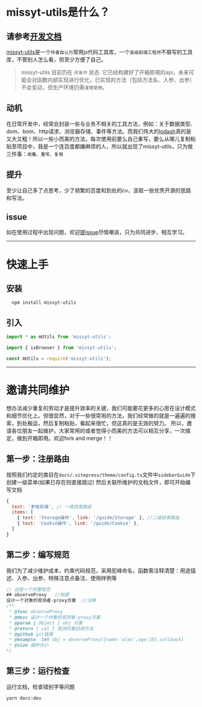 # missyt-utils是什么？

## 请参考[开发文档](https://webtj.github.io/missyt-utils/)

[missyt-utils](https://github.com/webtj/missyt-utils/)是一个`作者自认为`常用js代码工具库，一个`高级前端工程师`不屑写的工具库，不管别人怎么看，但至少方便了自己。

> missyt-utils 目前仍在 `开发中` 状态. 它已经构建好了开箱即用的api，未来可能会对函数内部实现进行优化，已实现的方法（包括方法名、入参、出参）不会变动，但生产环境仍需`谨慎使用`。

## 动机
在日常开发中，经常会封装一些与业务不相关的工具方法，例如：关于数据类型、dom、bom、http请求、浏览器存储、事件等方法。而我们伟大的[lodash](https://www.lodashjs.com/)真的是又大又粗！所以一些小而美的方法，每次使用前要么自己重写，要么从哪儿复制粘贴至项目中，我是一个连百度都嫌麻烦的人，所以就出现了missyt-utils，只为做三件事：`收集、重写、复用`

## 提升
至少让自己多了点思考，少了频繁的百度和到处的cv，汲取一些优秀开源的思路和写法。

## issue
如在使用过程中出现问题，欢迎[提issue](https://github.com/webtj/missyt-utils/issues)尽情嘲讽，只为共同进步、相互学习。

---

# 快速上手

## 安装
```shell
  npm install missyt-utils
```

## 引入
```javascript
import * as mUtils from 'missyt-utils';

import { isBrowser } from 'missyt-utils';

const mUtils = require('missyt-utils');
```

---

# 邀请共同维护
想办法减少重复的劳动才是提升效率的关键，我们可能要花更多的心思在设计模式和细节优化上。但很显然，对于一些很常用的方法，我们经常做的就是一遍遍的搜索，到处搬运，然后复制粘贴，看起来很忙，但这真的是无效的努力。
所以，邀请各位朋友一起维护，大家常用的或者觉得小而美的方法可以相互分享，一次搞定，做到开箱即用。欢迎fork and merge！！

## 第一步：注册路由
按照我们约定的类目在`docs/.vitepress/theme/config.ts`文件中`sidebarGuide`下创建一级菜单(如果已存在则直接跳过)
然后关联所维护的文档文件，即可开始编写文档
```javascript
{
  text: '本地存储', // 一级目录路由
  items: [
    { text: 'Storage操作', link: '/guide/Storage' }, //二级目录路由
    { text: 'Cookie操作', link: '/guide/Cookie' },
  ]
}
```

## 第二步：编写规范
我们为了减少维护成本，约束代码规范，采用驼峰命名，函数需注释清楚：用途描述、入参、出参、特殊注意点备注、使用样例等
```typescript
// 这是一个完整规范
## observeProxy   //标题
设计一个对象的观测者-proxy方案  //注释
/**
 * @func observeProxy
 * @desc 设计一个对象的观测者-proxy方案
 * @param { Object } obj 对象
 * @return { cal } 观测对象回调方法
 * @github git链接
 * @example  let obj = observeProxy({name:'alex',age:18},callback)
 * @size 插件大小
*/
```

## 第三步：运行检查
运行文档，检查错别字等问题
```
yarn docs:dev
```